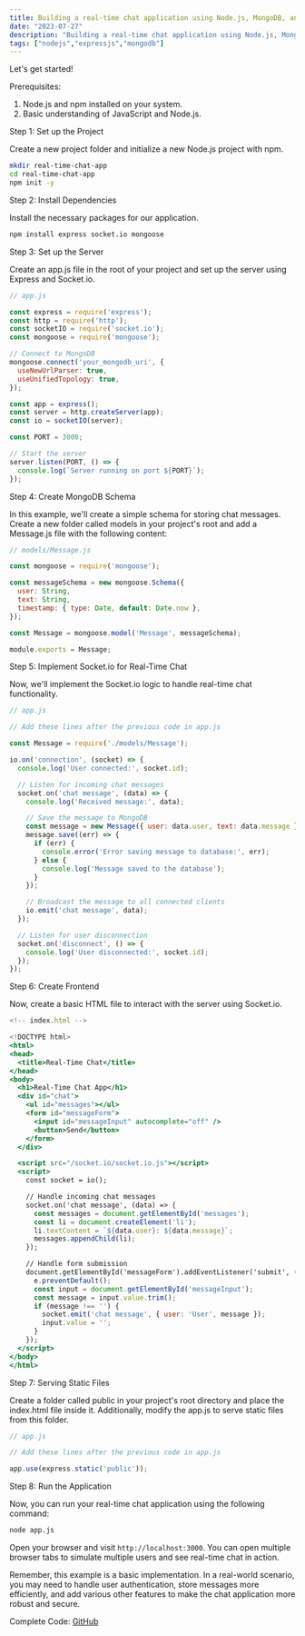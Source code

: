 ```yaml
---
title: Building a real-time chat application using Node.js, MongoDB, and Express
date: "2023-07-27"
description: "Building a real-time chat application using Node.js, MongoDB, and Express."
tags: ["nodejs","expressjs","mongodb"]
---
```


Let's get started!

Prerequisites:

1. Node.js and npm installed on your system.
2. Basic understanding of JavaScript and Node.js.

Step 1: Set up the Project

Create a new project folder and initialize a new Node.js project with npm.

```bash
mkdir real-time-chat-app
cd real-time-chat-app
npm init -y
```

Step 2: Install Dependencies

Install the necessary packages for our application.

```bash
npm install express socket.io mongoose
```

Step 3: Set up the Server

Create an app.js file in the root of your project and set up the server using Express and Socket.io.

```jsx
// app.js

const express = require('express');
const http = require('http');
const socketIO = require('socket.io');
const mongoose = require('mongoose');

// Connect to MongoDB
mongoose.connect('your_mongodb_uri', {
  useNewUrlParser: true,
  useUnifiedTopology: true,
});

const app = express();
const server = http.createServer(app);
const io = socketIO(server);

const PORT = 3000;

// Start the server
server.listen(PORT, () => {
  console.log(`Server running on port ${PORT}`);
});
```

Step 4: Create MongoDB Schema

In this example, we'll create a simple schema for storing chat messages. Create a new folder called models in your project's root and add a Message.js file with the following content:

```jsx
// models/Message.js

const mongoose = require('mongoose');

const messageSchema = new mongoose.Schema({
  user: String,
  text: String,
  timestamp: { type: Date, default: Date.now },
});

const Message = mongoose.model('Message', messageSchema);

module.exports = Message;
```

Step 5: Implement Socket.io for Real-Time Chat

Now, we'll implement the Socket.io logic to handle real-time chat functionality.

```jsx
// app.js

// Add these lines after the previous code in app.js

const Message = require('./models/Message');

io.on('connection', (socket) => {
  console.log('User connected:', socket.id);

  // Listen for incoming chat messages
  socket.on('chat message', (data) => {
    console.log('Received message:', data);

    // Save the message to MongoDB
    const message = new Message({ user: data.user, text: data.message });
    message.save((err) => {
      if (err) {
        console.error('Error saving message to database:', err);
      } else {
        console.log('Message saved to the database');
      }
    });

    // Broadcast the message to all connected clients
    io.emit('chat message', data);
  });

  // Listen for user disconnection
  socket.on('disconnect', () => {
    console.log('User disconnected:', socket.id);
  });
});
```

Step 6: Create Frontend

Now, create a basic HTML file to interact with the server using Socket.io.

```jsx
<!-- index.html -->

<!DOCTYPE html>
<html>
<head>
  <title>Real-Time Chat</title>
</head>
<body>
  <h1>Real-Time Chat App</h1>
  <div id="chat">
    <ul id="messages"></ul>
    <form id="messageForm">
      <input id="messageInput" autocomplete="off" />
      <button>Send</button>
    </form>
  </div>

  <script src="/socket.io/socket.io.js"></script>
  <script>
    const socket = io();

    // Handle incoming chat messages
    socket.on('chat message', (data) => {
      const messages = document.getElementById('messages');
      const li = document.createElement('li');
      li.textContent = `${data.user}: ${data.message}`;
      messages.appendChild(li);
    });

    // Handle form submission
    document.getElementById('messageForm').addEventListener('submit', (e) => {
      e.preventDefault();
      const input = document.getElementById('messageInput');
      const message = input.value.trim();
      if (message !== '') {
        socket.emit('chat message', { user: 'User', message });
        input.value = '';
      }
    });
  </script>
</body>
</html>
```

Step 7: Serving Static Files

Create a folder called public in your project's root directory and place the index.html file inside it. Additionally, modify the app.js to serve static files from this folder.

```jsx
// app.js

// Add these lines after the previous code in app.js

app.use(express.static('public'));
```

Step 8: Run the Application

Now, you can run your real-time chat application using the following command:

```bash
node app.js
```

Open your browser and visit `http://localhost:3000`. You can open multiple browser tabs to simulate multiple users and see real-time chat in action.

Remember, this example is a basic implementation. In a real-world scenario, you may need to handle user authentication, store messages more efficiently, and add various other features to make the chat application more robust and secure.

Complete Code: [GitHub](https://github.com/manthanank/Real-Time-Chat-Application)
